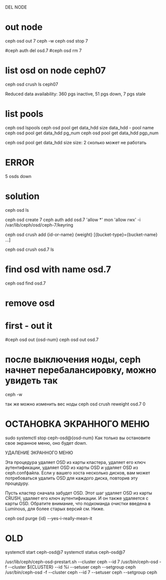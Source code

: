 DEL NODE
# out node
ceph osd out 7
ceph -w
ceph osd stop 7

#ceph auth del osd.7
#ceph osd rm 7


# list osd on node ceph07
ceph osd crush ls ceph07


Reduced data availability: 360 pgs inactive, 51 pgs down, 7 pgs stale


#  list pools
ceph osd lspools
ceph osd pool get data_hdd size
data_hdd - pool name
ceph osd pool get data_hdd pg_num
ceph osd pool get data_hdd pgp_num








ceph osd pool get data_hdd size
size: 2
сколько может не работать





# ERROR
5 osds down
# solution
ceph osd ls


ceph osd create 7
ceph auth add osd.7 'allow *' mon 'allow rwx' -i /var/lib/ceph/osd/ceph-7/keyring


ceph osd crush add {id-or-name} {weight}  [{bucket-type}={bucket-name} ...]




ceph osd crush osd.7 ls

# find osd with name osd.7
ceph osd find osd.7


# remove osd

# first - out it
#ceph osd out {osd-num}
ceph osd out osd.7

# после выключения ноды, ceph начнет перебалансировку, можно увидеть так
ceph -w


так же можно изменить вес ноды
ceph osd crush reweight osd.7 0


#  ОСТАНОВКА ЭКРАННОГО МЕНЮ
sudo systemctl stop ceph-osd@{osd-num}
Как только вы остановите свое экранное меню, оно будет down.

УДАЛЕНИЕ ЭКРАННОГО МЕНЮ

Эта процедура удаляет OSD из карты кластера, удаляет его ключ аутентификации, удаляет OSD из карты OSD и удаляет OSD из ceph.confфайла. Если у вашего хоста несколько дисков, вам может потребоваться удалить OSD для каждого диска, повторив эту процедуру.

Пусть кластер сначала забудет OSD. Этот шаг удаляет OSD из карты CRUSH, удаляет его ключ аутентификации. И он также удаляется с карты OSD. Обратите внимание, что подкоманда очистки введена в Luminous, для более старых версий см. Ниже.

ceph osd purge {id} --yes-i-really-mean-it











# OLD
systemctl start ceph-osd@7
systemctl status ceph-osd@7




/usr/lib/ceph/ceph-osd-prestart.sh --cluster ceph --id 7
/usr/bin/ceph-osd -f --cluster ${CLUSTER} --id %i --setuser ceph --setgroup ceph
/usr/bin/ceph-osd -f --cluster ceph --id 7 --setuser ceph --setgroup ceph

